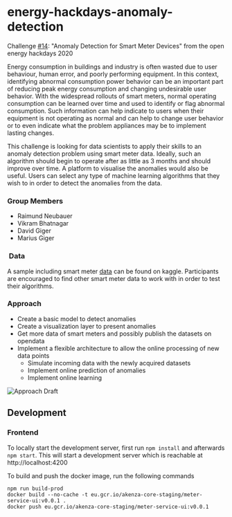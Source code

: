 # energy-hackdays-anomaly-detection

Challenge [#14](https://hack.opendata.ch/project/579): "Anomaly Detection for Smart Meter Devices" from the open energy hackdays 2020

Energy consumption in buildings and industry is often wasted due to user behaviour, human error, and poorly performing equipment. In this context, identifying abnormal consumption power behavior can be an important part of reducing peak energy consumption and changing undesirable user behavior. With the widespread rollouts of smart meters, normal operating consumption can be learned over time and used to identify or flag abnormal consumption. Such information can help indicate to users when their equipment is not operating as normal and can help to change user behavior or to even indicate what the problem appliances may be to implement lasting changes.

This challenge is looking for data scientists to apply their skills to an anomaly detection problem using smart meter data. Ideally, such an algorithm should begin to operate after as little as 3 months and should improve over time. A platform to visualise the anomalies would also be useful. Users can select any type of machine learning algorithms that they wish to in order to detect the anomalies from the data.

### Group Members

- Raimund Neubauer
- Vikram Bhatnagar
- David Giger
- Marius Giger

###  Data

A sample including smart meter [data](https://www.kaggle.com/portiamurray/anomaly-detection-smart-meter-data-sample) can be found on kaggle. Participants are encouraged to find other smart meter data to work with in order to test their algorithms.

### Approach

- Create a basic model to detect anomalies
- Create a visualization layer to present anomalies
- Get more data of smart meters and possibly publish the datasets on opendata
- Implement a flexible architecture to allow the online processing of new data points
  - Simulate incoming data with the newly acquired datasets
  - Implement online prediction of anomalies
  - Implement online learning

![Approach Draft](https://raw.githubusercontent.com/nidDrBiglr/energy-hackdays-anomaly-detection/master/approach.jpg "Approach Draft")

## Development

### Frontend

To locally start the development server, first run `npm install` and afterwards `npm start`. This will start a development server which is reachable at http://localhost:4200

To build and push the docker image, run the following commands

```
npm run build-prod
docker build --no-cache -t eu.gcr.io/akenza-core-staging/meter-service-ui:v0.0.1 .
docker push eu.gcr.io/akenza-core-staging/meter-service-ui:v0.0.1
```
